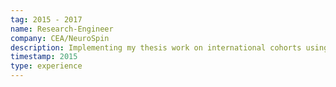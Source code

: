 ```yaml
---
tag: 2015 - 2017
name: Research-Engineer
company: CEA/NeuroSpin
description: Implementing my thesis work on international cohorts using high performance cluster (Human Brain/Connectome Project).
timestamp: 2015
type: experience
---
```


